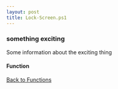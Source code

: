```yaml
---
layout: post
title: Lock-Screen.ps1
---
```


### something exciting

Some information about the exciting thing

#### Function

<script src="https://gist-it.appspot.com/github.com/BanterBoy/scripts-blog/blob/master/PowerShell/functions/Lock-Screen.ps1" crossorigin="anonymous"></script>

<a href="/menu/_pages/functions.html">Back to Functions</a>

